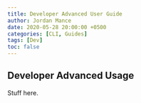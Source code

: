 ```yaml
---
title: Developer Advanced User Guide
author: Jordan Mance
date: 2020-05-28 20:00:00 +0500
categories: [CLI, Guides]
tags: [Dev]
toc: false
---
```


## Developer Advanced Usage

Stuff here.